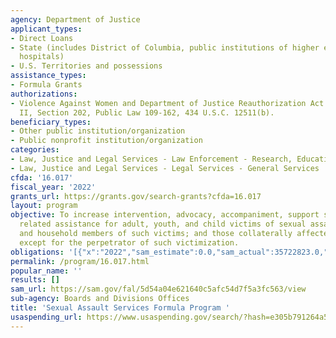 ```yaml
---
agency: Department of Justice
applicant_types:
- Direct Loans
- State (includes District of Columbia, public institutions of higher education and
  hospitals)
- U.S. Territories and possessions
assistance_types:
- Formula Grants
authorizations:
- Violence Against Women and Department of Justice Reauthorization Act of 2005, Title
  II, Section 202, Public Law 109-162, 434 U.S.C. 12511(b).
beneficiary_types:
- Other public institution/organization
- Public nonprofit institution/organization
categories:
- Law, Justice and Legal Services - Law Enforcement - Research, Education, Training
- Law, Justice and Legal Services - Legal Services - General Services
cfda: '16.017'
fiscal_year: '2022'
grants_url: https://grants.gov/search-grants?cfda=16.017
layout: program
objective: To increase intervention, advocacy, accompaniment, support services, and
  related assistance for adult, youth, and child victims of sexual assault; family
  and household members of such victims; and those collaterally affected by the victimization,
  except for the perpetrator of such victimization.
obligations: '[{"x":"2022","sam_estimate":0.0,"sam_actual":35722823.0,"usa_spending_actual":35722823.0},{"x":"2023","sam_estimate":51860858.0,"sam_actual":0.0,"usa_spending_actual":51182485.72},{"x":"2024","sam_estimate":51860858.0,"sam_actual":0.0,"usa_spending_actual":53309646.02}]'
permalink: /program/16.017.html
popular_name: ''
results: []
sam_url: https://sam.gov/fal/5d54a04e621640c5afc54d7f5a3fc563/view
sub-agency: Boards and Divisions Offices
title: 'Sexual Assault Services Formula Program '
usaspending_url: https://www.usaspending.gov/search/?hash=e305b791264a544d5b5b0912d380fabd
---
```

